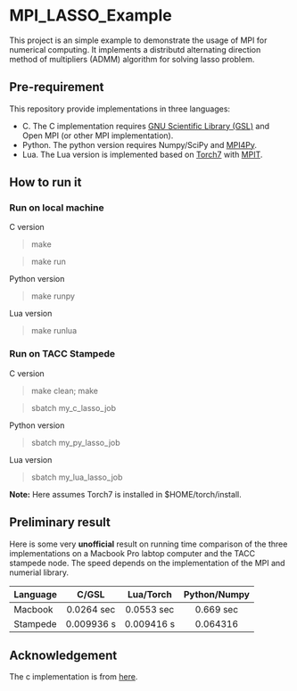 # MPI_LASSO_Example

This project is an simple example to demonstrate the usage of MPI for numerical computing.
It implements a distributd alternating direction method of multipliers (ADMM) algorithm for solving lasso problem. 

## Pre-requirement

This repository provide implementations in three languages:
- C. The C implementation requires [GNU Scientific Library (GSL)](http://www.gnu.org/software/gsl/) and Open MPI (or other MPI implementation).
- Python. The python version requires Numpy/SciPy and [MPI4Py](http://mpi4py.scipy.org/).
- Lua. The Lua version is implemented based on [Torch7](http://torch.ch/) with [MPIT](https://github.com/sixin-zh/mpiT).

## How to run it

### Run on local machine

C version
> make

> make run

Python version
> make runpy

Lua version 
> make runlua

### Run on TACC Stampede

C version
> make clean; make

> sbatch my_c_lasso_job

Python version
> sbatch my_py_lasso_job

Lua version 
> sbatch my_lua_lasso_job

**Note:** Here assumes Torch7 is installed in $HOME/torch/install.

## Preliminary result

Here is some very **unofficial** result on running time comparison of the three implementations on a Macbook Pro labtop computer and the TACC stampede node. 
The speed depends on the implementation of the MPI and numerial library.

| Language      | C/GSL         | Lua/Torch  | Python/Numpy  |
| ------------- |:-------------:|:----------:|:-------------:|
| Macbook       | 0.0264 sec    | 0.0553 sec | 0.669 sec     |
| Stampede      | 0.009936 s    | 0.009416 s | 0.064316      |


## Acknowledgement

The c implementation is from [here](https://web.stanford.edu/~boyd/papers/admm/mpi/).
